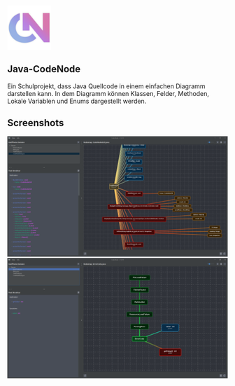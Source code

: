 <picture>
  <img alt="Code Node icon" height="100" src="https://github.com/FlorianButz/CodeNode/blob/main/.github/icon_color.png?raw=true">
</picture>

## Java-CodeNode
Ein Schulprojekt, dass Java Quellcode in einem einfachen Diagramm darstellen kann.
In dem Diagramm können Klassen, Felder, Methoden, Lokale Variablen und Enums dargestellt werden.

## Screenshots

<picture>
  <img alt="Code Node icon" src="https://github.com/FlorianButz/CodeNode/blob/main/.github/Screenshot1.png?raw=true">
</picture>

<picture>
  <img alt="Code Node icon" src="https://github.com/FlorianButz/CodeNode/blob/main/.github/Screenshot2.png?raw=true">
</picture>
